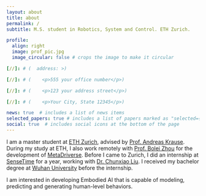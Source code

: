 ```yaml
---
layout: about
title: about
permalink: /
subtitle: M.S. student in Robotics, System and Control. ETH Zurich.

profile:
  align: right
  image: prof_pic.jpg
  image_circular: false # crops the image to make it circular

[//]: # (  address: >)

[//]: # (    <p>555 your office number</p>)

[//]: # (    <p>123 your address street</p>)

[//]: # (    <p>Your City, State 12345</p>)

news: true  # includes a list of news items
selected_papers: true # includes a list of papers marked as "selected={true}"
social: true  # includes social icons at the bottom of the page
---
```

I am a master student at [ETH Zurich](https://ethz.ch/en.html), advised by [Prof. Andreas Krause](https://las.inf.ethz.ch/krausea). During my study at ETH, I also work remotely with [Prof. Bolei Zhou](https://boleizhou.github.io/) for the development of [MetaDriverse](https://metadriverse.github.io/). Before I came to Zurich, I did an internship at [SenseTime](https://www.sensetime.com/en) for a year, working with [Dr. Chunxiao Liu](https://scholar.google.com/citations?user=4m061tYAAAAJ). I received my bachelor degree at [Wuhan University](https://en.whu.edu.cn/) before the internship.

I am interested in developing Embodied AI that is capable of modeling, predicting and generating human-level behaviors.

[//]: # (Write your biography here. Tell the world about yourself. Link to your favorite [subreddit]&#40;http://reddit.com&#41;. You can put a picture in, too. The code is already in, just name your picture `prof_pic.jpg` and put it in the `img/` folder.)

[//]: # ()
[//]: # (Put your address / P.O. box / other info right below your picture. You can also disable any these elements by editing `profile` property of the YAML header of your `_pages/about.md`. Edit `_bibliography/papers.bib` and Jekyll will render your [publications page]&#40;/al-folio/publications/&#41; automatically.)

[//]: # ()
[//]: # (Link to your social media connections, too. This theme is set up to use [Font Awesome icons]&#40;http://fortawesome.github.io/Font-Awesome/&#41; and [Academicons]&#40;https://jpswalsh.github.io/academicons/&#41;, like the ones below. Add your Facebook, Twitter, LinkedIn, Google Scholar, or just disable all of them.)
